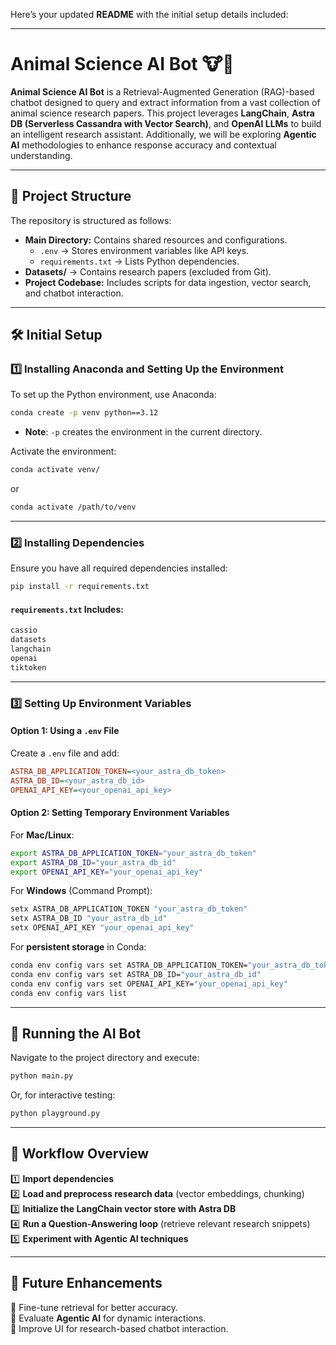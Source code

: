 Here’s your updated **README** with the initial setup details included:

---

# **Animal Science AI Bot 🐮🤖**

**Animal Science AI Bot** is a Retrieval-Augmented Generation (RAG)-based chatbot designed to query and extract information from a vast collection of animal science research papers. This project leverages **LangChain**, **Astra DB (Serverless Cassandra with Vector Search)**, and **OpenAI LLMs** to build an intelligent research assistant. Additionally, we will be exploring **Agentic AI** methodologies to enhance response accuracy and contextual understanding.

---

## **📂 Project Structure**

The repository is structured as follows:

- **Main Directory:** Contains shared resources and configurations.
  - `.env` → Stores environment variables like API keys.
  - `requirements.txt` → Lists Python dependencies.
- **Datasets/** → Contains research papers (excluded from Git).
- **Project Codebase:** Includes scripts for data ingestion, vector search, and chatbot interaction.

---

## **🛠 Initial Setup**

### **1️⃣ Installing Anaconda and Setting Up the Environment**

To set up the Python environment, use Anaconda:

```bash
conda create -p venv python==3.12
```

- **Note**: `-p` creates the environment in the current directory.

Activate the environment:

```bash
conda activate venv/
```

or

```bash
conda activate /path/to/venv
```

---

### **2️⃣ Installing Dependencies**

Ensure you have all required dependencies installed:

```bash
pip install -r requirements.txt
```

#### **`requirements.txt` Includes:**

```txt
cassio
datasets
langchain
openai
tiktoken
```

---

### **3️⃣ Setting Up Environment Variables**

#### **Option 1: Using a `.env` File**

Create a `.env` file and add:

```ini
ASTRA_DB_APPLICATION_TOKEN=<your_astra_db_token>
ASTRA_DB_ID=<your_astra_db_id>
OPENAI_API_KEY=<your_openai_api_key>
```

#### **Option 2: Setting Temporary Environment Variables**

For **Mac/Linux**:

```bash
export ASTRA_DB_APPLICATION_TOKEN="your_astra_db_token"
export ASTRA_DB_ID="your_astra_db_id"
export OPENAI_API_KEY="your_openai_api_key"
```

For **Windows** (Command Prompt):

```bash
setx ASTRA_DB_APPLICATION_TOKEN "your_astra_db_token"
setx ASTRA_DB_ID "your_astra_db_id"
setx OPENAI_API_KEY "your_openai_api_key"
```

For **persistent storage** in Conda:

```bash
conda env config vars set ASTRA_DB_APPLICATION_TOKEN="your_astra_db_token"
conda env config vars set ASTRA_DB_ID="your_astra_db_id"
conda env config vars set OPENAI_API_KEY="your_openai_api_key"
conda env config vars list
```

---

## **🚀 Running the AI Bot**

Navigate to the project directory and execute:

```bash
python main.py
```

Or, for interactive testing:

```bash
python playground.py
```

---

## **🔬 Workflow Overview**

1️⃣ **Import dependencies**  
2️⃣ **Load and preprocess research data** (vector embeddings, chunking)  
3️⃣ **Initialize the LangChain vector store with Astra DB**  
4️⃣ **Run a Question-Answering loop** (retrieve relevant research snippets)  
5️⃣ **Experiment with Agentic AI techniques**

---

## **📌 Future Enhancements**

🔹 Fine-tune retrieval for better accuracy.  
🔹 Evaluate **Agentic AI** for dynamic interactions.  
🔹 Improve UI for research-based chatbot interaction.
